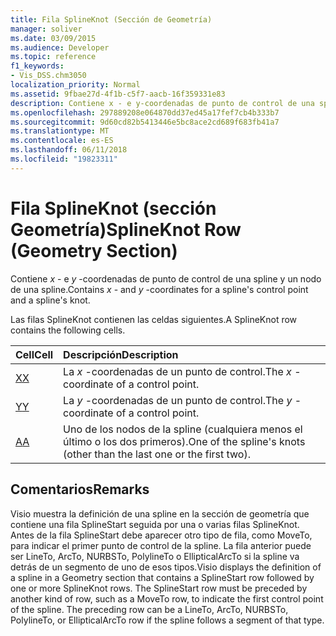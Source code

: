 ```yaml
---
title: Fila SplineKnot (Sección de Geometría)
manager: soliver
ms.date: 03/09/2015
ms.audience: Developer
ms.topic: reference
f1_keywords:
- Vis_DSS.chm3050
localization_priority: Normal
ms.assetid: 9fbae27d-4f1b-c5f7-aacb-16f359331e83
description: Contiene x - e y-coordenadas de punto de control de una spline y un nodo de una spline.
ms.openlocfilehash: 297889208e064870dd37ed45a17fef7cb4b333b7
ms.sourcegitcommit: 9d60cd82b5413446e5bc8ace2cd689f683fb41a7
ms.translationtype: MT
ms.contentlocale: es-ES
ms.lasthandoff: 06/11/2018
ms.locfileid: "19823311"
---
```

# <a name="splineknot-row-geometry-section"></a><span data-ttu-id="8db2e-103">Fila SplineKnot (sección Geometría)</span><span class="sxs-lookup"><span data-stu-id="8db2e-103">SplineKnot Row (Geometry Section)</span></span>

<span data-ttu-id="8db2e-104">Contiene *x* - e *y* -coordenadas de punto de control de una spline y un nodo de una spline.</span><span class="sxs-lookup"><span data-stu-id="8db2e-104">Contains  *x*  - and  *y*  -coordinates for a spline's control point and a spline's knot.</span></span> 
  
<span data-ttu-id="8db2e-105">Las filas SplineKnot contienen las celdas siguientes.</span><span class="sxs-lookup"><span data-stu-id="8db2e-105">A SplineKnot row contains the following cells.</span></span>
  
|<span data-ttu-id="8db2e-106">**Cell**</span><span class="sxs-lookup"><span data-stu-id="8db2e-106">**Cell**</span></span>|<span data-ttu-id="8db2e-107">**Descripción**</span><span class="sxs-lookup"><span data-stu-id="8db2e-107">**Description**</span></span>|
|:-----|:-----|
|[<span data-ttu-id="8db2e-108">X</span><span class="sxs-lookup"><span data-stu-id="8db2e-108">X</span></span>](x-cell-geometry-section.md) <br/> |<span data-ttu-id="8db2e-109">La *x* -coordenadas de un punto de control.</span><span class="sxs-lookup"><span data-stu-id="8db2e-109">The  *x*  -coordinate of a control point.</span></span>  <br/> |
|[<span data-ttu-id="8db2e-110">Y</span><span class="sxs-lookup"><span data-stu-id="8db2e-110">Y</span></span>](y-cell-geometry-section.md) <br/> |<span data-ttu-id="8db2e-111">La *y* -coordenadas de un punto de control.</span><span class="sxs-lookup"><span data-stu-id="8db2e-111">The  *y*  -coordinate of a control point.</span></span>  <br/> |
|[<span data-ttu-id="8db2e-112">A</span><span class="sxs-lookup"><span data-stu-id="8db2e-112">A</span></span>](a-cell-geometry-section.md) <br/> |<span data-ttu-id="8db2e-113">Uno de los nodos de la spline (cualquiera menos el último o los dos primeros).</span><span class="sxs-lookup"><span data-stu-id="8db2e-113">One of the spline's knots (other than the last one or the first two).</span></span>  <br/> |
   
## <a name="remarks"></a><span data-ttu-id="8db2e-114">Comentarios</span><span class="sxs-lookup"><span data-stu-id="8db2e-114">Remarks</span></span>

<span data-ttu-id="8db2e-p101">Visio muestra la definición de una spline en la sección de geometría que contiene una fila SplineStart seguida por una o varias filas SplineKnot. Antes de la fila SplineStart debe aparecer otro tipo de fila, como MoveTo, para indicar el primer punto de control de la spline. La fila anterior puede ser LineTo, ArcTo, NURBSTo, PolylineTo o EllipticalArcTo si la spline va detrás de un segmento de uno de esos tipos.</span><span class="sxs-lookup"><span data-stu-id="8db2e-p101">Visio displays the definition of a spline in a Geometry section that contains a SplineStart row followed by one or more SplineKnot rows. The SplineStart row must be preceded by another kind of row, such as a MoveTo row, to indicate the first control point of the spline. The preceding row can be a LineTo, ArcTo, NURBSTo, PolylineTo, or EllipticalArcTo row if the spline follows a segment of that type.</span></span>
  

